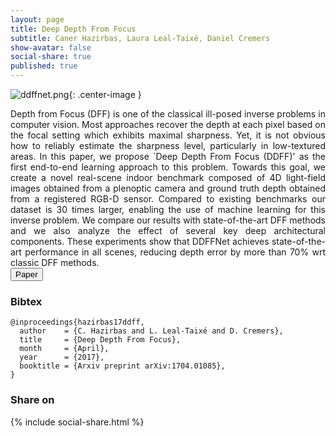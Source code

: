 ```yaml
---
layout: page
title: Deep Depth From Focus
subtitle: Caner Hazirbas, Laura Leal-Taixé, Daniel Cremers
show-avatar: false
social-share: true
published: true
---
```


![ddffnet.png]({{site.baseurl}}/img/ddffnet.png){: .center-image }

<div style="text-align: justify">
Depth from Focus (DFF) is one of the classical ill-posed inverse problems in computer vision. 
Most approaches recover the depth at each pixel based on the focal setting which exhibits maximal sharpness. 
Yet, it is not obvious how to reliably estimate the sharpness level, particularly in low-textured areas. 
In this paper, we propose `Deep Depth From Focus (DDFF)' as the first end-to-end learning approach to this problem. 
Towards this goal, we create a novel real-scene indoor benchmark composed of 4D light-field images obtained from a plenoptic camera and ground truth depth obtained from a registered RGB-D sensor. 
Compared to existing benchmarks our dataset is 30 times larger, enabling the use of machine learning for this inverse problem. 
We compare our results with state-of-the-art DFF methods and we also analyze the effect of several key deep architectural components. 
These experiments show that DDFFNet achieves state-of-the-art performance in all scenes, reducing depth error by more than 70% wrt classic DFF methods.
</div>

<div style="text-align: justify">
<a href="https://arxiv.org/pdf/1704.01085" target="_blank">
<button class="button buttonpaper">Paper</button>
</a>
</div>

### Bibtex
```
@inproceedings{hazirbas17ddff,
  author    = {C. Hazirbas and L. Leal-Taixé and D. Cremers},
  title     = {Deep Depth From Focus},
  month     = {April},
  year      = {2017},
  booktitle = {Arxiv preprint arXiv:1704.01085},
}
```
### Share on
{% include social-share.html %}
